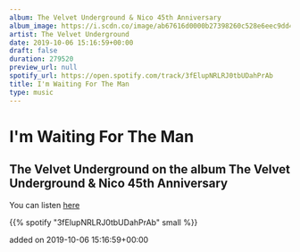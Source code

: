 ```yaml
---
album: The Velvet Underground & Nico 45th Anniversary
album_image: https://i.scdn.co/image/ab67616d0000b27398260c528e6eec9dd431c1d7
artist: The Velvet Underground
date: 2019-10-06 15:16:59+00:00
draft: false
duration: 279520
preview_url: null
spotify_url: https://open.spotify.com/track/3fElupNRLRJ0tbUDahPrAb
title: I'm Waiting For The Man
type: music
---
```



# I'm Waiting For The Man

## The Velvet Underground on the album The Velvet Underground & Nico 45th Anniversary

You can listen [here](https://open.spotify.com/track/3fElupNRLRJ0tbUDahPrAb)

{{% spotify "3fElupNRLRJ0tbUDahPrAb" small %}}

added on 2019-10-06 15:16:59+00:00